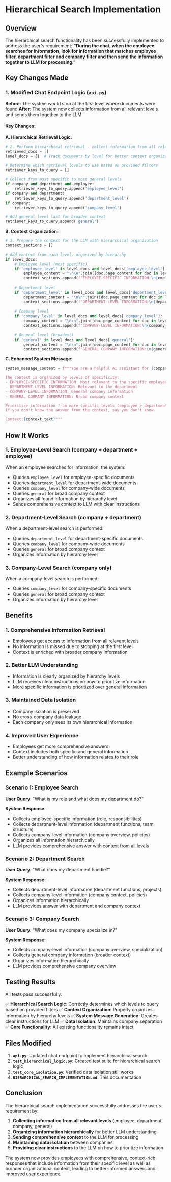 # Hierarchical Search Implementation

## Overview

The hierarchical search functionality has been successfully implemented to address the user's requirement: **"During the chat, when the employee searches for information, look for information that matches employee filter, department filter and company filter and then send the information together to LLM for processing."**

## Key Changes Made

### 1. Modified Chat Endpoint Logic (`api.py`)

**Before**: The system would stop at the first level where documents were found
**After**: The system now collects information from all relevant levels and sends them together to the LLM

#### Key Changes:

**A. Hierarchical Retrieval Logic:**
```python
# 2. Perform hierarchical retrieval - collect information from all relevant levels
retrieved_docs = []
level_docs = {}  # Track documents by level for better context organization

# Determine which retrieval levels to use based on provided filters
retriever_keys_to_query = []

# Collect from most specific to most general levels
if company and department and employee:
    retriever_keys_to_query.append('employee_level')
if company and department:
    retriever_keys_to_query.append('department_level')
if company:
    retriever_keys_to_query.append('company_level')

# Add general level last for broader context
retriever_keys_to_query.append('general')
```

**B. Context Organization:**
```python
# 3. Prepare the context for the LLM with hierarchical organization
context_sections = []

# Add context from each level, organized by hierarchy
if level_docs:
    # Employee level (most specific)
    if 'employee_level' in level_docs and level_docs['employee_level']:
        employee_content = "\n\n".join([doc.page_content for doc in level_docs['employee_level']])
        context_sections.append(f"EMPLOYEE-SPECIFIC INFORMATION:\n{employee_content}")
    
    # Department level
    if 'department_level' in level_docs and level_docs['department_level']:
        department_content = "\n\n".join([doc.page_content for doc in level_docs['department_level']])
        context_sections.append(f"DEPARTMENT-LEVEL INFORMATION:\n{department_content}")
    
    # Company level
    if 'company_level' in level_docs and level_docs['company_level']:
        company_content = "\n\n".join([doc.page_content for doc in level_docs['company_level']])
        context_sections.append(f"COMPANY-LEVEL INFORMATION:\n{company_content}")
    
    # General level (broadest)
    if 'general' in level_docs and level_docs['general']:
        general_content = "\n\n".join([doc.page_content for doc in level_docs['general']])
        context_sections.append(f"GENERAL COMPANY INFORMATION:\n{general_content}")
```

**C. Enhanced System Message:**
```python
system_message_content = f"""You are a helpful AI assistant for {company}. Use the following hierarchical context to answer the user's question. 

The context is organized by levels of specificity:
- EMPLOYEE-SPECIFIC INFORMATION: Most relevant to the specific employee
- DEPARTMENT-LEVEL INFORMATION: Relevant to the department
- COMPANY-LEVEL INFORMATION: General company information
- GENERAL COMPANY INFORMATION: Broad company context

Prioritize information from more specific levels (employee > department > company > general) when available. 
If you don't know the answer from the context, say you don't know.

Context:{context_text}"""
```

## How It Works

### 1. **Employee-Level Search** (company + department + employee)
When an employee searches for information, the system:
- Queries `employee_level` for employee-specific documents
- Queries `department_level` for department-wide documents
- Queries `company_level` for company-wide documents
- Queries `general` for broad company context
- Organizes all found information by hierarchy level
- Sends comprehensive context to LLM with clear instructions

### 2. **Department-Level Search** (company + department)
When a department-level search is performed:
- Queries `department_level` for department-specific documents
- Queries `company_level` for company-wide documents
- Queries `general` for broad company context
- Organizes information by hierarchy level

### 3. **Company-Level Search** (company only)
When a company-level search is performed:
- Queries `company_level` for company-specific documents
- Queries `general` for broad company context
- Organizes information by hierarchy level

## Benefits

### 1. **Comprehensive Information Retrieval**
- Employees get access to information from all relevant levels
- No information is missed due to stopping at the first level
- Context is enriched with broader company information

### 2. **Better LLM Understanding**
- Information is clearly organized by hierarchy levels
- LLM receives clear instructions on how to prioritize information
- More specific information is prioritized over general information

### 3. **Maintained Data Isolation**
- Company isolation is preserved
- No cross-company data leakage
- Each company only sees its own hierarchical information

### 4. **Improved User Experience**
- Employees get more comprehensive answers
- Context includes both specific and general information
- Better understanding of how information relates to their role

## Example Scenarios

### Scenario 1: Employee Search
**User Query**: "What is my role and what does my department do?"

**System Response**:
- Collects employee-specific information (role, responsibilities)
- Collects department-level information (department functions, team structure)
- Collects company-level information (company overview, policies)
- Organizes all information hierarchically
- LLM provides comprehensive answer with context from all levels

### Scenario 2: Department Search
**User Query**: "What does my department handle?"

**System Response**:
- Collects department-level information (department functions, projects)
- Collects company-level information (company context, policies)
- Organizes information hierarchically
- LLM provides answer with department and company context

### Scenario 3: Company Search
**User Query**: "What does my company specialize in?"

**System Response**:
- Collects company-level information (company overview, specialization)
- Collects general company information (broader context)
- Organizes information hierarchically
- LLM provides comprehensive company overview

## Testing Results

All tests pass successfully:

✅ **Hierarchical Search Logic**: Correctly determines which levels to query based on provided filters
✅ **Context Organization**: Properly organizes information by hierarchy levels
✅ **System Message Generation**: Creates clear instructions for LLM
✅ **Data Isolation**: Maintains company separation
✅ **Core Functionality**: All existing functionality remains intact

## Files Modified

1. **`api.py`**: Updated chat endpoint to implement hierarchical search
2. **`test_hierarchical_logic.py`**: Created test suite for hierarchical search logic
3. **`test_core_isolation.py`**: Verified data isolation still works
4. **`HIERARCHICAL_SEARCH_IMPLEMENTATION.md`**: This documentation

## Conclusion

The hierarchical search implementation successfully addresses the user's requirement by:

1. **Collecting information from all relevant levels** (employee, department, company, general)
2. **Organizing information hierarchically** for better LLM understanding
3. **Sending comprehensive context** to the LLM for processing
4. **Maintaining data isolation** between companies
5. **Providing clear instructions** to the LLM on how to prioritize information

The system now provides employees with comprehensive, context-rich responses that include information from their specific level as well as broader organizational context, leading to better-informed answers and improved user experience. 